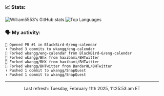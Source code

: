 ### 📈 Stats:
![William5553's GitHub stats](https://gh-readme-stats-git-main-william5553s-projects.vercel.app/api?username=wkangg&show_icons=true&theme=dark&include_all_commits=true&count_private=true&hide_border=true)
![Top Languages](https://gh-readme-stats-git-main-william5553s-projects.vercel.app/api/top-langs/?username=wkangg&langs_count=10&layout=compact&theme=dark&include_all_commits=true&count_private=true&hide_border=true)

### 🗣 My activity:
```
💪 Opened PR #1 in BlackBird-6/eng-calendar
⬆️ Pushed 3 commits to wkangg/eng-calendar
🍴 Forked wkangg/eng-calendar from BlackBird-6/eng-calendar
🍴 Forked wkangg/Bhx from haxibami/BHTwitter
🍴 Forked wkangg/BHX from haxibami/BHTwitter
🍴 Forked wkangg/BHTwitter from BandarHL/BHTwitter
⬆️ Pushed 1 commit to wkangg/SnapQuest
⬆️ Pushed 1 commit to wkangg/SnapQuest
```

------------
<p align="center">Last refresh: Tuesday, February 11th 2025, 11:25:53 am ET</p>

